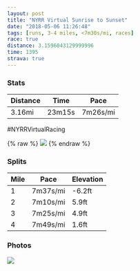 ```yaml
---
layout: post
title: "NYRR Virtual Sunrise to Sunset"
date: "2018-05-06 11:26:48"
tags: [runs, 3-4 miles, <7m30s/mi, races]
race: true
distance: 3.1596043129999996
time: 1395
strava: true
---
```


### Stats

| Distance | Time | Pace |
|----------|------|------|
|3.16mi|23m15s|7m26s/mi|

#NYRRVirtualRacing

{% raw %}
<img src='https://maps.googleapis.com/maps/api/staticmap?maptype=roadmap&path=enc:ucbgEv_zfNzLsD\lGdCb@|BjWHjQzNvf@q@uDhA{AlIsDfAhDw@lBed@jT{BaHhRkIiBiGua@rRqHmf@&key=AIzaSyC1MId7bFpkLXNAaYhBSTb8jLyiSqzbDtM&size=800x800&markers=color:yellow|label:S|32.78411,-79.92844&markers=color:green|label:F|32.78706999999999,-79.93721'>
{% endraw %}

### Splits

| Mile | Pace | Elevation |
|------|------|-----------|
|1|7m37s/mi|-6.2ft|
|2|7m10s/mi|5.9ft|
|3|7m25s/mi|4.9ft|
|4|7m49s/mi|1.6ft|

### Photos
<img src='https://dgtzuqphqg23d.cloudfront.net/H3r3onRdXiHGiYJma-p04l6j_q-28UTHBjiFzEZjU4I-576x768.jpg'>
